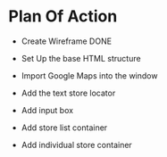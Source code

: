 # Plan Of Action

- Create Wireframe DONE

- Set Up the base HTML structure 

- Import Google Maps into the window

- Add the text store locator

- Add input box

- Add store list container

- Add individual store container

